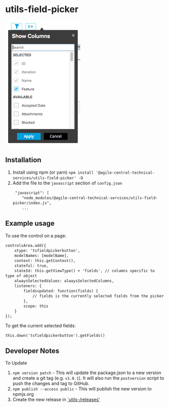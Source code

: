 # utils-field-picker

![This is a screenshot](https://github.com/RallyTechServices/utils-field-picker/raw/master/screenshot.png)

## Installation
1. Install using npm (or yarn) `npm install '@agile-central-technical-services/utils-field-picker' -D`
2. Add the file to the `javascript` section of `config.json`
    ```
     "javascript": [
        "node_modules/@agile-central-technical-services/utils-field-picker/index.js",
        ...
    ```

## Example usage
To use the control on a page:
```
controlsArea.add({
    xtype: 'tsfieldpickerbutton',
    modelNames: [modelName],
    context: this.getContext(),
    stateful: true,
    stateId: this.getViewType() + 'fields', // columns specific to type of object
    alwaysSelectedValues: alwaysSelectedColumns,
    listeners: {
        fieldsupdated: function(fields) {
            // fields is the currently selected fields from the picker
        },
        scope: this
    }
});
```

To get the current selected fields:
```
this.down('tsfieldpickerbutton').getFields()
```

## Developer Notes
To Update
1. `npm version patch` - This will update the package.json to a new version and create a git tag (e.g. `v1.0.1`). It will also run the `postversion` script
to push the changes and tag to GitHub.
2. `npm publish --access public` - This will publish the new version to npmjs.org
3. Create the new release in [`utils-/releases'](https://github.com/RallyTechServices/utils-field-picker/releases)
